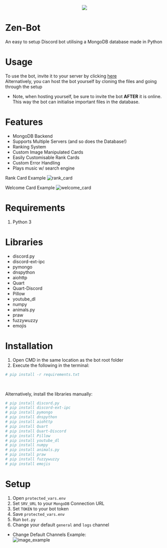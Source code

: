 <p align="center"><img src="https://cdn.discordapp.com/attachments/833503537479942155/841505138497814559/zenyx_bot_2_small.png" /></p>

# Zen-Bot
An easy to setup Discord bot utilising a MongoDB database made in Python <br>

# Usage
To use the bot, invite it to your server by clicking [here](https://discord.com/api/oauth2/authorize?client_id=813239350702637058&permissions=8&scope=bot) <br>
Alternatively, you can host the bot yourself by cloning the files and going through the setup  
- Note, when hosting yourself, be sure to invite the bot <b>AFTER</b> it is online. This way the bot can initialise important files in the database.

# Features 
- MongoDB Backend 
- Supports Multiple Servers (and so does the Database!)
- Ranking System
- Custom Image Manipulated Cards 
- Easily Customisable Rank Cards 
- Custom Error Handling 
- Plays music w/ search engine 

Rank Card Example
![rank_card](https://cdn.discordapp.com/attachments/665771066085474346/840510892516704296/card_temp-1.png)

Welcome Card Example
![welcome_card](https://cdn.discordapp.com/attachments/665771066085474346/840511453454532648/temp_welcome.png)
# Requirements 
1. Python 3

# Libraries 
- discord.py
- discord-ext-ipc
- pymongo
- dnspython
- aiohttp
- Quart
- Quart-Discord
- Pillow
- youtube_dl
- numpy
- animals.py
- praw
- fuzzywuzzy
- emojis

# Installation 
1. Open CMD in the same location as the bot root folder
2. Execute the following in the terminal:
```py
# pip install -r requirements.txt
```
<br>

Alternatively, install the libraries manually:
```py
# pip install discord.py
# pip install discord-ext-ipc
# pip install pymongo
# pip install dnspython
# pip install aiohttp
# pip install Quart
# pip install Quart-Discord
# pip install Pillow
# pip install youtube_dl
# pip install numpy
# pip install animals.py
# pip install praw
# pip install fuzzywuzzy
# pip install emojis
```


# Setup
1. Open `protected_vars.env`
2. Set `SRV_URL` to your `MongoDB` Connection URL 
3. Set `TOKEN` to your bot token 
4. Save `protected_vars.env`
5. Run `bot.py`
6. Change your default `general` and `logs` channel 

- Change Default Channels Example: <br>
![image_example](https://cdn.discordapp.com/attachments/833503537479942155/842426219093688320/unknown.png)
